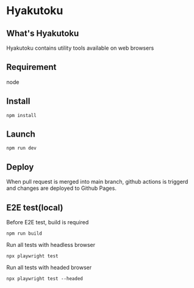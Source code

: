 # Hyakutoku

## What's Hyakutoku

Hyakutoku contains utility tools available on web browsers

## Requirement

node

## Install

```
npm install
```

## Launch

```
npm run dev
```

## Deploy

When pull request is merged into main branch, github actions is triggerd and changes are deployed to Github Pages.

## E2E test(local)

Before E2E test, build is required

```
npm run build
```


Run all tests with headless browser

```
npx playwright test
```

Run all tests with headed browser

```
npx playwright test --headed
```
